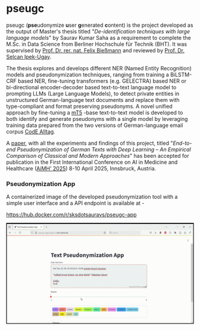 # pseugc

pseugc (**pse**udonymize **u**ser **g**enerated **c**ontent) is the project 
developed as the output of Master's thesis titled "_De-identification 
techniques with large language models_" by Saurav Kumar Saha as a requirement 
to complete the M.Sc. in Data Science from Berliner Hochschule für Technik 
(BHT). It was supervised by [Prof. Dr. rer. nat. Felix Bießmann](
https://prof.bht-berlin.de/biessmann/kontakt) and reviewed by 
[Prof. Dr. Selcan Ipek-Ugay](https://prof.bht-berlin.de/ipek-ugay/kontakt).


The thesis explores and develops different NER (Named Entity Recognition) 
models and pseudonymization techniques, ranging from training a BiLSTM-CRF 
based NER, fine-tuning transformers (e.g. GELECTRA) based NER or 
bi-directional encoder-decoder based text-to-text language model to prompting 
LLMs (Large Language Models), to detect private entities in 
unstructured German-language text documents and replace them with 
type-compliant and format preserving pseudonyms. A novel unified approach 
by fine-tuning a [mT5](https://aclanthology.org/2021.naacl-main.41.pdf)
-base text-to-text model is developed to both identify and generate 
pseudonyms with a single model by leveraging training data prepared from 
the two versions of German-language email corpus [CodE Alltag](
https://github.com/codealltag).


A [paper](039_Paper_AiMH_2025.pdf), with all the experiments and findings of 
this project, titled "_End-to-end Pseudonymization of German Texts with Deep 
Learning – An Empirical Comparison of Classical and Modern Approaches_" has 
been accepted for publication in the First International Conference on AI in 
Medicine and Healthcare ([AiMH' 2025](https://aimh-conference.com/)) 
8-10 April 2025, Innsbruck, Austria.


### Pseudonymization App
A containerized image of the developed pseudonymization tool with a 
simple user interface and a API endpoint is available at -

https://hub.docker.com/r/sksdotsauravs/pseugc-app

[<img src="pseugc-app-demo.gif" />](pseugc-app-demo.gif)

